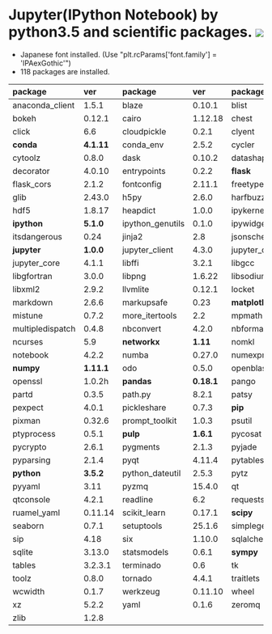 Jupyter(IPython Notebook) by python3.5 and scientific packages. [![](https://badge.imagelayers.io/tsutomu7/jupyter:latest.svg)](https://imagelayers.io/?images=tsutomu7/jupyter:latest)
======

- Japanese font installed. (Use "plt.rcParams['font.family'] = 'IPAexGothic'")
- 118 packages are installed.

package|ver|package|ver|package|ver
:--|:--|:--|:--|:--|:--
anaconda_client|1.5.1|blaze|0.10.1|blist|1.3.6
bokeh|0.12.1|cairo|1.12.18|chest|0.2.3
click|6.6|cloudpickle|0.2.1|clyent|1.2.2
**conda**|**4.1.11**|conda_env|2.5.2|cycler|0.10.0
cytoolz|0.8.0|dask|0.10.2|datashape|0.5.2
decorator|4.0.10|entrypoints|0.2.2|**flask**|**0.11.1**
flask_cors|2.1.2|fontconfig|2.11.1|freetype|2.5.5
glib|2.43.0|h5py|2.6.0|harfbuzz|0.9.39
hdf5|1.8.17|heapdict|1.0.0|ipykernel|4.4.1
**ipython**|**5.1.0**|ipython_genutils|0.1.0|ipywidgets|4.1.1
itsdangerous|0.24|jinja2|2.8|jsonschema|2.5.1
**jupyter**|**1.0.0**|jupyter_client|4.3.0|jupyter_console|5.0.0
jupyter_core|4.1.1|libffi|3.2.1|libgcc|5.2.0
libgfortran|3.0.0|libpng|1.6.22|libsodium|1.0.10
libxml2|2.9.2|llvmlite|0.12.1|locket|0.2.0
markdown|2.6.6|markupsafe|0.23|**matplotlib**|**1.5.1**
mistune|0.7.2|more_itertools|2.2|mpmath|0.19
multipledispatch|0.4.8|nbconvert|4.2.0|nbformat|4.0.1
ncurses|5.9|**networkx**|**1.11**|nomkl|1.0
notebook|4.2.2|numba|0.27.0|numexpr|2.6.1
**numpy**|**1.11.1**|odo|0.5.0|openblas|0.2.14
openssl|1.0.2h|**pandas**|**0.18.1**|pango|1.39.0
partd|0.3.5|path.py|8.2.1|patsy|0.4.1
pexpect|4.0.1|pickleshare|0.7.3|**pip**|**8.1.2**
pixman|0.32.6|prompt_toolkit|1.0.3|psutil|4.3.0
ptyprocess|0.5.1|**pulp**|**1.6.1**|pycosat|0.6.1
pycrypto|2.6.1|pygments|2.1.3|pyjade|4.0.0
pyparsing|2.1.4|pyqt|4.11.4|pytables|3.2.3.1
**python**|**3.5.2**|python_dateutil|2.5.3|pytz|2016.6.1
pyyaml|3.11|pyzmq|15.4.0|qt|4.8.7
qtconsole|4.2.1|readline|6.2|requests|2.11.1
ruamel_yaml|0.11.14|scikit_learn|0.17.1|**scipy**|**0.18.0**
seaborn|0.7.1|setuptools|25.1.6|simplegeneric|0.8.1
sip|4.18|six|1.10.0|sqlalchemy|1.0.13
sqlite|3.13.0|statsmodels|0.6.1|**sympy**|**1.0**
tables|3.2.3.1|terminado|0.6|tk|8.5.18
toolz|0.8.0|tornado|4.4.1|traitlets|4.2.2
wcwidth|0.1.7|werkzeug|0.11.10|wheel|0.29.0
xz|5.2.2|yaml|0.1.6|zeromq|4.1.4
zlib|1.2.8|
